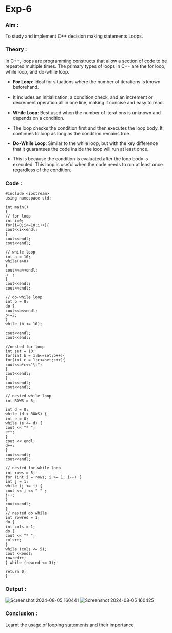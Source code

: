 # Exp-6
### Aim :
To study and implement C++ decision making statements Loops.

### Theory :
In C++, loops are programming constructs that allow a section of code to be repeated multiple times. 
The primary types of loops in C++ are the for loop, while loop, and do-while loop.

- **For Loop**: Ideal for situations where the number of iterations is known beforehand.
-  It includes an initialization, a condition check, and an increment or decrement operation all in one line, making it concise and easy to read.

- **While Loop**: Best used when the number of iterations is unknown and depends on a condition.
- The loop checks the condition first and then executes the loop body. It continues to loop as long as the condition remains true.

- **Do-While Loop**: Similar to the while loop, but with the key difference that it guarantees the code inside the loop will run at least once.
-  This is because the condition is evaluated after the loop body is executed. This loop is useful when the code needs to run at least once regardless of the condition.

### Code : 
``` //Tarang - 23070123140
#include <iostream>
using namespace std;

int main()
{
// for loop
int i=0;
for(i=0;i<=10;i++){
cout<<i<<endl;
}
cout<<endl;
cout<<endl;

// while loop
int a = 10;
while(a>0)
{
cout<<a<<endl;
a--;
}
cout<<endl;
cout<<endl;

// do-while loop
int b = 0;
do {
cout<<b<<endl;
b+=2;
}
while (b <= 10);

cout<<endl;
cout<<endl;

//nested for loop
int set = 10;
for(int b = 1;b<=set;b++){
for(int c = 1;c<=set;c++){
cout<<b*c<<"\t";
}
cout<<endl;
}
cout<<endl;
cout<<endl;

// nested while loop
int ROWS = 5;

int d = 0;
while (d < ROWS) {
int e = 0;
while (e <= d) {
cout << "* ";
e++;
}
cout << endl;
d++;
}
cout<<endl;
cout<<endl;

// nested for-while loop
int rows = 5;
for (int i = rows; i >= 1; i--) {
int j = 1;
while (j <= i) {
cout << j << " " ;
j++;
}
cout<<endl;
}
// nested do while 
int rowred = 1;
do {
int cols = 1;
do {
cout << "* ";
cols++;
}
while (cols <= 5);
cout <<endl;
rowred++;
} while (rowred <= 3);

return 0;
}
```

### Output : 
![Screenshot 2024-08-05 160441](https://github.com/user-attachments/assets/bf369c93-6716-421f-a423-1d62eaa25246)
![Screenshot 2024-08-05 160425](https://github.com/user-attachments/assets/4ef549f0-675a-43ec-8d94-8e1d44e5db63)

### Conclusion :
Learnt the usage of looping statements and their importance 
